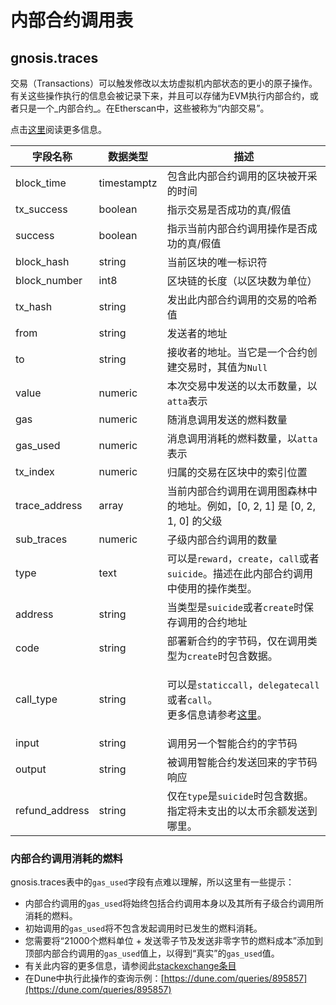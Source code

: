 # 内部合约调用表

## gnosis.traces

交易（Transactions）可以触发修改以太坊虚拟机内部状态的更小的原子操作。有关这些操作执行的信息会被记录下来，并且可以存储为EVM执行内部合约，或者只是一个_内部合约_。在Etherscan中，这些被称为“内部交易”。

点击[这里](https://medium.com/chainalysis/ethereum-traces-not-transactions-3f0533d26aa)阅读更多信息。

| **字段名称** | **数据类型** | **描述**                                                                                                                                                                                                                               |
| --------------- | ------------ | --------------------------------------------------------------------------------------------------------------------------------------------------------------------------------------------------------------------------------------------- |
| block\_time     | timestamptz  | 包含此内部合约调用的区块被开采的时间                                                                                                                                                                                                             |
| tx\_success     | boolean      | 指示交易是否成功的真/假值                                                                                                                                                                                |
| success         | boolean      | 指示当前内部合约调用操作是否成功的真/假值                                                                                                                                                                                   |
| block\_hash     | string       | 当前区块的唯一标识符                                                                                                                                                                                                            |
| block\_number   | int8         | 区块链的长度（以区块数为单位）                                                                                                                                                                                                        |
| tx\_hash        | string       | 发出此内部合约调用的交易的哈希值                                                                                                                                                                                                            |
| from            | string       | 发送者的地址                                                                                                                                                                                                                         |
| to              | string       | 接收者的地址。当它是一个合约创建交易时，其值为`Null`                                                                                                                                                                     |
| value           | numeric      | 本次交易中发送的以太币数量，以`atta`表示                                                                                                                                                                                       |
| gas             | numeric      | 随消息调用发送的燃料数量                                                                                                                                                                                                            |
| gas\_used       | numeric      | 消息调用消耗的燃料数量，以`atta`表示                                                                                                                                                                                                   |
| tx\_index       | numeric      | 归属的交易在区块中的索引位置                                                                                                                                                                                                   |
| trace\_address  | array        | 当前内部合约调用在调用图森林中的地址。例如，[0, 2, 1] 是 [0, 2, 1, 0] 的父级                                                                                                                                           |
| sub\_traces     | numeric      | 子级内部合约调用的数量                                                                                                                                                                                                                 |
| type            | text         | 可以是`reward`，`create`，`call`或者`suicide`。描述在此内部合约调用中使用的操作类型。                                                                                                                                             |
| address         | string       | 当类型是`suicide`或者`create`时保存调用的合约地址                                                                                                                                                                            |
| code            | string       | 部署新合约的字节码，仅在调用类型为`create`时包含数据。                                                                                                                                                              |
| call\_type      | string       | <p>可以是<code>staticcall</code>，<code>delegatecall</code>或者<code>call</code>。<br>更多信息请参考<a href="https://medium.com/coinmonks/delegatecall-calling-another-contract-function-in-solidity-b579f804178c">这里</a>。</p> |
| input           | string       | 调用另一个智能合约的字节码                                                                                                                                                                               |
| output          | string       | 被调用智能合约发送回来的字节码响应                                                                                                                                                                             |
| refund\_address | string       | 仅在`type`是`suicide`时包含数据。指定将未支出的以太币余额发送到哪里。                                                                                                                                            |

### 内部合约调用消耗的燃料

gnosis.traces表中的`gas_used`字段有点难以理解，所以这里有一些提示：

* 内部合约调用的`gas_used`将始终包括合约调用本身以及其所有子级合约调用所消耗的燃料。
* 初始调用的`gas_used`将不包含发起调用时已发生的燃料消耗。
* 您需要将“21000个燃料单位 + 发送零子节及发送非零字节的燃料成本”添加到顶部内部合约调用的`gas_used`值上，以得到“真实”的`gas_used`值。
* 有关此内容的更多信息，请参阅此[stackexchange条目](https://ethereum.stackexchange.com/questions/31443/what-do-the-response-values-of-a-parity-trace-transaction-call-actually-repres)
* 在Dune中执行此操作的查询示例：[https://dune.com/queries/895857](https://dune.com/queries/895857)
